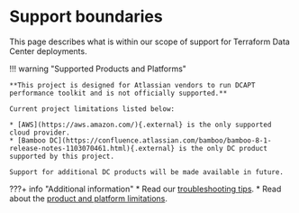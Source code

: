 # Support boundaries

This page describes what is within our scope of support for Terraform Data Center deployments. 

!!! warning "Supported Products and Platforms"

    **This project is designed for Atlassian vendors to run DCAPT performance toolkit and is not officially supported.**

    Current project limitations listed below:

    * [AWS](https://aws.amazon.com/){.external} is the only supported cloud provider.
    * [Bamboo DC](https://confluence.atlassian.com/bamboo/bamboo-8-1-release-notes-1103070461.html){.external} is the only DC product supported by this project.

    Support for additional DC products will be made available in future.


???+ info "Additional information"
    * Read our [troubleshooting tips](TROUBLESHOOTING.md).
    * Read about the [product and platform limitations](LIMITATIONS.md).
